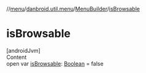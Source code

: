 //[menu](../../../index.md)/[danbroid.util.menu](../index.md)/[MenuBuilder](index.md)/[isBrowsable](is-browsable.md)



# isBrowsable  
[androidJvm]  
Content  
open var [isBrowsable](is-browsable.md): [Boolean](https://kotlinlang.org/api/latest/jvm/stdlib/kotlin/-boolean/index.html) = false  



